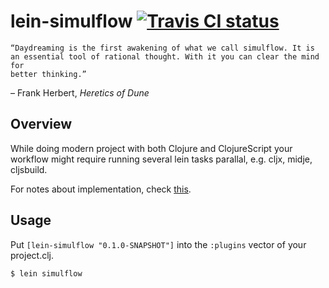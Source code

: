 # lein-simulflow [![Travis CI status](https://secure.travis-ci.org/metosin/lein-simulflow.png)](http://travis-ci.org/#!/metosin/lein-simulflow/builds)

```
“Daydreaming is the first awakening of what we call simulflow. It is
an essential tool of rational thought. With it you can clear the mind for
better thinking.”
```
– Frank Herbert, _Heretics of Dune_

## Overview

While doing modern project with both Clojure and ClojureScript your workflow
might require running several lein tasks parallal, e.g. cljx, midje, cljsbuild.

For notes about implementation, check [this](./docs/notes.md).

## Usage

Put `[lein-simulflow "0.1.0-SNAPSHOT"]` into the `:plugins` vector of your
project.clj.

```bash
$ lein simulflow
```
